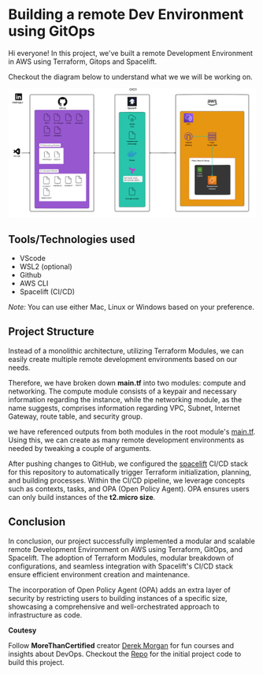 # Building a remote Dev Environment using GitOps

Hi everyone! In this project, we've built a remote Development Environment in AWS using Terraform, Gitops and Spacelift. 

Checkout the diagram below to understand what we we will be working on.

![Alt text](image.png)


## Tools/Technologies used

- VScode
- WSL2 (optional)
- Github
- AWS CLI
- Spacelift (CI/CD)

*Note:* You can use either Mac, Linux or Windows based on your preference.

## Project Structure

Instead of a monolithic architecture, utilizing Terraform Modules, we can easily create multiple remote development environments based on our needs.

Therefore, we have broken down **main.tf** into two modules: compute and networking. The compute module consists of a keypair and necessary information regarding the instance, while the networking module, as the name suggests, comprises information regarding VPC, Subnet, Internet Gateway, route table, and security group.

we have referenced outputs from both modules in the root module's [main.tf](/terraform-spacelift/main.tf). Using this, we can create as many remote development environments as needed by tweaking a couple of arguments.


After pushing changes to GitHub, we configured the [spacelift](https://spacelift.io/) CI/CD stack for this repository to automatically trigger Terraform initialization, planning, and building processes. Within the CI/CD pipeline, we leverage concepts such as contexts, tasks, and OPA (Open Policy Agent). OPA ensures users can only build instances of the **t2.micro size**.

## Conclusion


In conclusion, our project successfully implemented a modular and scalable remote Development Environment on AWS using Terraform, GitOps, and Spacelift. The adoption of Terraform Modules, modular breakdown of configurations, and seamless integration with Spacelift's CI/CD stack ensure efficient environment creation and maintenance. 

The incorporation of Open Policy Agent (OPA) adds an extra layer of security by restricting users to building instances of a specific size, showcasing a comprehensive and well-orchestrated approach to infrastructure as code.

**Coutesy**

Follow **MoreThanCertified** creator [Derek Morgan](https://www.linkedin.com/in/derekm1215/) for fun courses and insights about DevOps. Checkout the [Repo](https://github.com/morethancertified/tf-spacelift-initial) for the initial project code to build this project.

